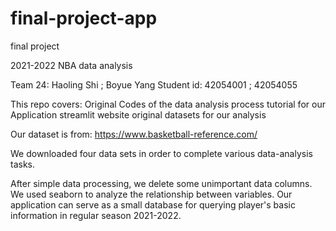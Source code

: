 # final-project-app
 final project

2021-2022 NBA data analysis

Team 24:
Haoling Shi ; Boyue Yang
Student id:
42054001 ; 42054055

This repo covers:
Original Codes of the data analysis process
tutorial for our Application
streamlit website
original datasets for our analysis

Our dataset is from: https://www.basketball-reference.com/

We downloaded four data sets in order to complete various data-analysis tasks.

After simple data processing, we delete some unimportant data columns.
We used seaborn to analyze the relationship between variables.
Our application can serve as a small database for querying player's basic information in regular season 2021-2022.